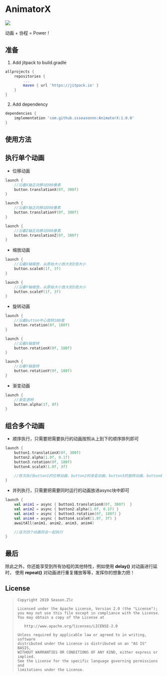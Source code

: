 # AnimatorX

[![](https://jitpack.io/v/ssseasonnn/AnimatorX.svg)](https://jitpack.io/#ssseasonnn/AnimatorX)

动画 + 协程 = Power！

## 准备

1. Add jitpack to build.gradle
```gradle
allprojects {
    repositories {
        ...
        maven { url 'https://jitpack.io' }
    }
}
```

2.  Add dependency

```gradle
dependencies {
	implementation 'com.github.ssseasonnn:AnimatorX:1.0.0'
}
```

## 使用方法

## 执行单个动画

- 位移动画

```kotlin
launch {
    //沿着X轴正向移动300像素
    button.translationX(0f, 300f)
}

launch {
    //沿着Y轴正向移动300像素
    button.translationY(0f, 300f)
}

launch {
    //沿着Z轴正向移动300像素
    button.translationZ(0f, 300f)
}
```

- 缩放动画

```kotlin
launch {
    //沿着X轴缩放，从原始大小放大到3倍大小
    button.scaleX(1f, 3f)
}

launch {
    //沿着Y轴缩放，从原始大小放大到3倍大小
    button.scaleY(1f, 3f)
}
```

- 旋转动画

```kotlin
launch {
    //沿着button中心旋转180度
    button.rotation(0f, 180f)
}

launch {
    //沿着X轴旋转
    button.rotationX(0f, 180f)
}

launch {
    //沿着Y轴旋转
    button.rotationY(0f, 180f)
}
```

- 渐变动画

```kotlin
launch {
    //渐变透明
    button.alpha(1f, 0f)
}
```

## 组合多个动画

- 顺序执行，只需要把需要执行的动画按照从上到下的顺序排列即可

```kotlin
launch {
    button1.translationX(0f, 300f)
    button2.alpha(1.0f, 0.1f)
    button3.rotation(0f, 180f)
    button4.scaleX(1.0f, 3f)

    //依次执行button1的位移动画，button2的渐变动画，button3的旋转动画，button4的缩放动画
}
```

- 并列执行，只需要把需要同时运行的动画放进async块中即可

```kotlin
launch {
    val anim1 = async { button1.translationX(0f, 300f)  }
    val anim2 = async { button2.alpha(1.0f, 0.1f) }
    val anim3 = async { button3.rotation(0f, 180f) }
    val anim4 = async { button4.scaleX(1.0f, 3f) }
    awaitAll(anim1, anim2, anim3, anim4)

    //这次四个动画将会一起执行
}
```

## 最后

除此之外，你还能享受到所有协程的其他特性，例如使用 **delay()** 对动画进行延时，
使用 **repeat()** 对动画进行重复播放等等，发挥你的想象力把！

## License

> ```
> Copyright 2019 Season.Zlc
>
> Licensed under the Apache License, Version 2.0 (the "License");
> you may not use this file except in compliance with the License.
> You may obtain a copy of the License at
>
>    http://www.apache.org/licenses/LICENSE-2.0
>
> Unless required by applicable law or agreed to in writing, software
> distributed under the License is distributed on an "AS IS" BASIS,
> WITHOUT WARRANTIES OR CONDITIONS OF ANY KIND, either express or implied.
> See the License for the specific language governing permissions and
> limitations under the License.
> ```

